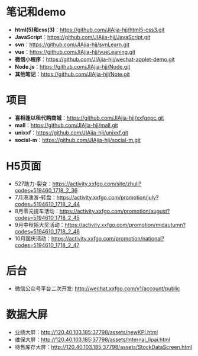 # 笔记和demo
+ **html(5)和css(3)**：https://github.com/JIAjia-hjj/html5-css3.git
+ **JavaScript**：https://github.com/JIAjia-hjj/JavaScript.git
+ **svn**：https://github.com/JIAjia-hjj/svnLearn.git
+ **vue**：https://github.com/JIAjia-hjj/vueLeaning.git
+ **微信小程序**：https://github.com/JIAjia-hjj/wechat-applet-demo.git
+ **Node.js**：https://github.com/JIAjia-hjj/Node.git
+ **其他笔记**：https://github.com/JIAjia-hjj/Note.git

# 项目
+ **喜相逢以租代购商城**：https://github.com/JIAjia-hjj/xxfgopc.git
+ **mall**：https://github.com/JIAjia-hjj/mall.git
+ **unixxf**：https://github.com/JIAjia-hjj/unixxf.git
+ **social-m**：https://github.com/JIAjia-hjj/social-m.git

# H5页面
+ 527助力-裂变：https://activity.xxfgo.com/site/zhuli?codes=519460_1718_2_36
+ 7月港澳游-转盘：https://activity.xxfgo.com/promotion/july?codes=5194610_1718_2_44
+ 8月零元提车活动：https://activity.xxfgo.com/promotion/august?codes=5194610_1718_2_45
+ 9月中秋摇大奖活动：https://activity.xxfgo.com/promotion/midautumn?codes=5194610_1718_2_46
+ 10月国庆活动：https://activity.xxfgo.com/promotion/national?codes=5194610_1718_2_47

# 后台
+ 微信公众号平台二次开发: http://wechat.xxfgo.com/v1/account/public

# 数据大屏
+ 业绩大屏：http://120.40.103.185:37798/assets/newKPI.html
+ 维保大屏：http://120.40.103.185:37798/assets/Internal_lipai.html
+ 待售库存大屏：http://120.40.103.185:37798/assets/StockDataScreen.html
